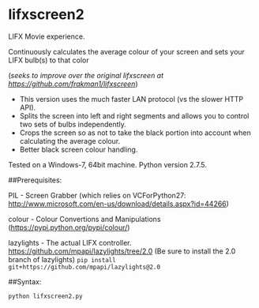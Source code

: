 # lifxscreen2
LIFX Movie experience. 

Continuously calculates the average colour of your screen and sets your LIFX bulb(s) to that color

(*seeks to improve over the original lifxscreen at https://github.com/frakman1/lifxscreen*)

- This version uses the much faster LAN protocol (vs the slower HTTP API).
- Splits the screen into left and right segments and allows you to control two sets of bulbs independently. 
- Crops the screen so as not to take the black portion into account when calculating the average colour. 
- Better black screen colour handling. 


Tested on a Windows-7, 64bit machine. Python version 2.7.5. 

##Prerequisites:

PIL - Screen Grabber (which relies on VCForPython27: http://www.microsoft.com/en-us/download/details.aspx?id=44266)

colour - Colour Convertions and Manipulations  (https://pypi.python.org/pypi/colour/)

lazylights - The actual LIFX controller.  https://github.com/mpapi/lazylights/tree/2.0
(Be sure to install the 2.0 branch of lazylights)
```pip install git+https://github.com/mpapi/lazylights@2.0```

##Syntax:

```
python lifxscreen2.py
```
